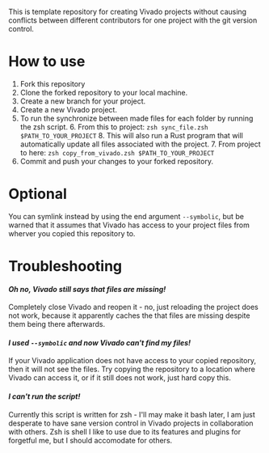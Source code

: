 This is template repository for creating  Vivado projects without causing conflicts between different contributors for one project with the git version control.

# How to use

1. Fork this repository
2. Clone the forked repository to your local machine.
3. Create a new branch for your project.
4. Create a new Vivado project.
5. To run the synchronize between made files for each folder by running the zsh script.
   6. From this to project: `zsh sync_file.zsh $PATH_TO_YOUR_PROJECT`
      8. This will also run a Rust program that will automatically update all files associated with the project.
   7. From project to here: `zsh copy_from_vivado.zsh $PATH_TO_YOUR_PROJECT`
6. Commit and push your changes to your forked repository.



# Optional
You can symlink instead by using the end argument `--symbolic`, but be warned that 
it assumes that Vivado has access to your project files from wherver you copied this repository to.

# Troubleshooting

#### *Oh no, Vivado still says that files are missing!*
Completely close Vivado and reopen it - no, just reloading the project does not work, because it
apparently caches the that files are missing despite them being there afterwards.

#### *I used `--symbolic` and now Vivado can't find my files!*
If your Vivado application does not have access to your copied repository, then it will not see the files. Try copying the repository to a location where Vivado can access it, or if it still does not work, just hard copy this.


#### *I can't run the script!*
Currently this script is written for zsh - I'll may make it bash later, I am just desperate to have sane version control in
Vivado projects in collaboration with others. Zsh is shell I like to use due to its features and plugins for forgetful me, but I should accomodate for others.
